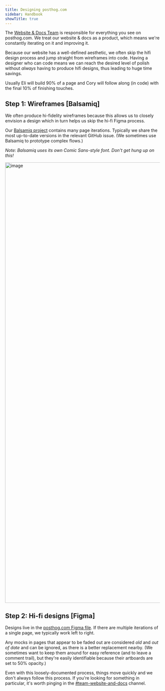```yaml
---
title: Designing posthog.com
sidebar: Handbook
showTitle: true
---
```


The [Website & Docs Team](/handbook/small-teams/website-docs) is responsible for everything you see on posthog.com. We treat our website & docs as a product, which means we're constantly iterating on it and improving it.

Because our website has a well-defined aesthetic, we often skip the hifi design process and jump straight from wireframes into code. Having a designer who can code means we can reach the desired level of polish without _always_ having to produce hifi designs, thus leading to huge time savings.

Usually Eli will build 90% of a page and Cory will follow along (in code) with the final 10% of finishing touches.

## Step 1: Wireframes [Balsamiq]

We often produce hi-fidelity wireframes because this allows us to closely envision a design which in turn helps us skip the hi-fi Figma process.

Our [Balsamiq project](https://balsamiq.cloud/sd0i9zq/poenphz/rADB6) contains many page iterations. Typically we share the most up-to-date versions in the relevant GitHub issue. (We sometimes use Balsamiq to prototype complex flows.)

*Note: Balsamiq uses its own Comic Sans-style font. Don't get hung up on this!*

<img width="1434" alt="image" src="https://user-images.githubusercontent.com/154479/221651322-56a69559-7e68-4fd8-92ac-c1068cd202eb.png">

## Step 2: Hi-fi designs [Figma]

Designs live in the [posthog.com Figma file](https://www.figma.com/file/CLj2U34xpNiHuZRo73GJPm/posthog.com?node-id=4046%3A85573). If there are multiple iterations of a single page, we typically work left to right.

Any mocks in pages that appear to be faded out are considered _old_ and _out of date_ and can be ignored, as there is a better replacement nearby. (We sometimes want to keep them around for easy reference (and to leave a comment trail), but they're easily identifiable because their artboards are set to 50% opacity.)

Even with this loosely-documented process, things move quickly and we don't always follow this process. If you're looking for something in particular, it's worth pinging in the [#team-website-and-docs](https://posthog.slack.com/archives/C01V9AT7DK4) channel.
